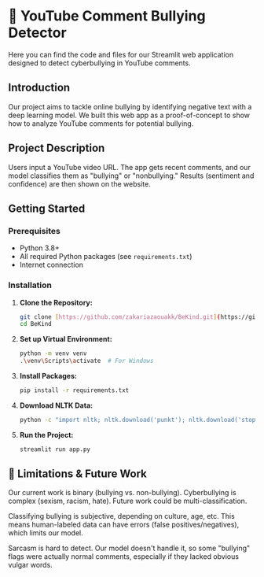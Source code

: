 # 💬 YouTube Comment Bullying Detector

Here you can find the code and files for our Streamlit web application designed to detect cyberbullying in YouTube comments.

## Introduction

Our project aims to tackle online bullying by identifying negative text with a deep learning model. We built this web app as a proof-of-concept to show how to analyze YouTube comments for potential bullying.

## Project Description

Users input a YouTube video URL. The app gets recent comments, and our model classifies them as "bullying" or "nonbullying." Results (sentiment and confidence) are then shown on the website.

## Getting Started

### Prerequisites

* Python 3.8+
* All required Python packages (see `requirements.txt`)
* Internet connection

### Installation

1.  **Clone the Repository:**
    ```bash
    git clone [https://github.com/zakariazaouakk/BeKind.git](https://github.com/zakariazaouakk/BeKind.git)
    cd BeKind
    ```
2.  **Set up Virtual Environment:**
    ```bash
    python -m venv venv
    .\venv\Scripts\activate  # For Windows
    ```
3.  **Install Packages:**
    ```bash
    pip install -r requirements.txt
    ```
4.  **Download NLTK Data:**
    ```bash
    python -c "import nltk; nltk.download('punkt'); nltk.download('stopwords')"
    ```
5.  **Run the Project:**
    ```bash
    streamlit run app.py
    ```

## 🚧 Limitations & Future Work

Our current work is binary (bullying vs. non-bullying). Cyberbullying is complex (sexism, racism, hate). Future work could be multi-classification.

Classifying bullying is subjective, depending on culture, age, etc. This means human-labeled data can have errors (false positives/negatives), which limits our model.

Sarcasm is hard to detect. Our model doesn't handle it, so some "bullying" flags were actually normal comments, especially if they lacked obvious vulgar words.
